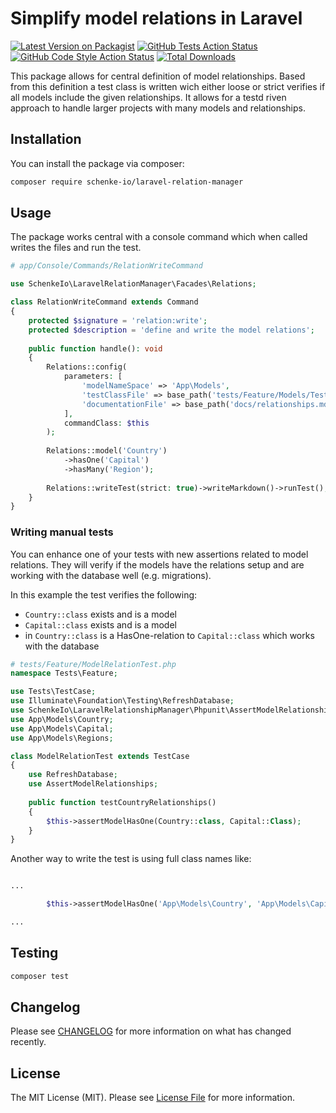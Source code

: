 # Simplify model relations in Laravel

[![Latest Version on Packagist](https://img.shields.io/packagist/v/schenke-io/laravel-relation-manager.svg?style=flat-square)](https://packagist.org/packages/schenke-io/laravel-relation-manager)
[![GitHub Tests Action Status](https://img.shields.io/github/actions/workflow/status/schenke-io/laravel-relation-manager/run-tests.yml?branch=main&label=tests&style=flat-square)](https://github.com/schenke-io/laravel-relation-manager/actions?query=workflow%3Arun-tests+branch%3Amain)
[![GitHub Code Style Action Status](https://img.shields.io/github/actions/workflow/status/schenke-io/laravel-relation-manager/fix-php-code-style-issues.yml?branch=main&label=code%20style&style=flat-square)](https://github.com/schenke-io/laravel-relation-manager/actions?query=workflow%3A"Fix+PHP+code+style+issues"+branch%3Amain)
[![Total Downloads](https://img.shields.io/packagist/dt/schenke-io/laravel-relation-manager.svg?style=flat-square)](https://packagist.org/packages/schenke-io/laravel-relation-manager)

This package allows for central definition of model
relationships. Based from this definition a 
test class is written wich either loose or strict verifies 
if all models include the given relationships.
It allows for a testd riven approach to handle 
larger projects with many models and relationships.

## Installation

You can install the package via composer:

```bash
composer require schenke-io/laravel-relation-manager
```

## Usage

The package works central with a console command 
which when called writes the files and run the test.

```php
# app/Console/Commands/RelationWriteCommand

use SchenkeIo\LaravelRelationManager\Facades\Relations;

class RelationWriteCommand extends Command 
{
    protected $signature = 'relation:write';
    protected $description = 'define and write the model relations';
    
    public function handle(): void
    {       
        Relations::config(
            parameters: [
                'modelNameSpace' => 'App\Models',  
                'testClassFile' => base_path('tests/Feature/Models/TestRelations.php'),
                'documentationFile' => base_path('docs/relationships.md'),
            ],
            commandClass: $this
        );
        
        Relations::model('Country')
            ->hasOne('Capital')
            ->hasMany('Region');
        
        Relations::writeTest(strict: true)->writeMarkdown()->runTest();    
    }    
}

```

### Writing manual tests 

You can enhance one of your tests with new assertions 
related to model relations. 
They will verify if the models have the 
relations setup and are working with the database well (e.g. migrations).


In this example the test verifies the following:
+ `Country::class` exists and is a model
+ `Capital::class` exists and is a model
+ in `Country::class` is a HasOne-relation to `Capital::class` which works with the database 


```php
# tests/Feature/ModelRelationTest.php 
namespace Tests\Feature;

use Tests\TestCase;
use Illuminate\Foundation\Testing\RefreshDatabase;
use SchenkeIo\LaravelRelationshipManager\Phpunit\AssertModelRelationships;
use App\Models\Country;
use App\Models\Capital;
use App\Models\Regions;

class ModelRelationTest extends TestCase 
{
    use RefreshDatabase;
    use AssertModelRelationships;
    
    public function testCountryRelationships()
    {
        $this->assertModelHasOne(Country::class, Capital::Class);
    }
}

```
Another way to write the test is using full class names like:
```php

...

        $this->assertModelHasOne('App\Models\Country', 'App\Models\Capital');

...        

```


## Testing

```bash
composer test
```

## Changelog

Please see [CHANGELOG](CHANGELOG.md) for more information on what has changed recently.


## License

The MIT License (MIT). Please see [License File](LICENSE.md) for more information.
